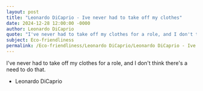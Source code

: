 ```yaml
---
layout: post
title: "Leonardo DiCaprio - Ive never had to take off my clothes"
date: 2024-12-28 12:00:00 -0000
author: Leonardo DiCaprio
quote: "I've never had to take off my clothes for a role, and I don't think there's a need to do that."
subject: Eco-friendliness
permalink: /Eco-friendliness/Leonardo DiCaprio/Leonardo DiCaprio - Ive never had to take off my clothes
---
```


I've never had to take off my clothes for a role, and I don't think there's a need to do that.

- Leonardo DiCaprio
